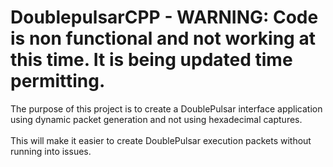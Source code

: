 # DoublepulsarCPP - WARNING: Code is non functional and not working at this time.  It is being updated time permitting.
The purpose of this project is to create a DoublePulsar interface application using dynamic packet generation and not using hexadecimal captures.<br /><br />
This will make it easier to create DoublePulsar execution packets without running into issues.
